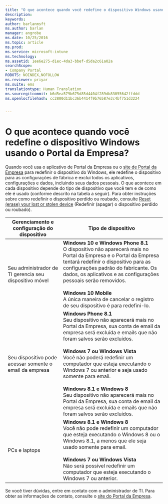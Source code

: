 ```yaml
---
title: "O que acontece quando você redefine o dispositivo Windows usando o Portal da Empresa? | Microsoft Docs"
description: 
keywords: 
author: barlanmsft
ms.author: barlan
manager: angrobe
ms.date: 10/25/2016
ms.topic: article
ms.prod: 
ms.service: microsoft-intune
ms.technology: 
ms.assetid: 1ee6e275-d1ec-4da3-bbef-d5da2c61a02a
searchScope:
- Company Portal
ROBOTS: NOINDEX,NOFOLLOW
ms.reviewer: priyar
ms.suite: ems
translationtype: Human Translation
ms.sourcegitcommit: b6d5ea579b675d85d4404f289db83055642ffddd
ms.openlocfilehash: cc2800d11bc36b4414f9b76587e3c4bf751d3224


---
```



# <a name="what-happens-if-you-reset-your-windows-device-using-the-company-portal"></a>O que acontece quando você redefine o dispositivo Windows usando o Portal da Empresa?

Quando você usa o aplicativo de Portal da Empresa ou o [site de Portal da Empresa](reset-your-device-cpwebsite.md) para redefinir o dispositivo do Windows, ele redefine o dispositivo para as configurações de fábrica e exclui todos os aplicativos, configurações e dados, incluindo seus dados pessoais. O que acontece em cada dispositivo depende do tipo de dispositivo que você tem e de como ele é usado (conforme descrito na tabela a seguir). Para obter instruções sobre como redefinir o dispositivo perdido ou roubado, consulte [Reset (erase) your lost or stolen device](reset-erase-your-lost-or-stolen-device-windows.md) (Redefinir (apagar) o dispositivo perdido ou roubado).

|Gerenciamento e configuração do dispositivo|Tipo de dispositivo|
|---------------------------------------|---------------|
|Seu administrador de TI gerencia seu dispositivo móvel|**Windows 10 e Windows Phone 8.1**</br>O dispositivo não aparecerá mais no Portal da Empresa e o Portal da Empresa tentará redefinir o dispositivo para as configurações padrão do fabricante. Os dados, os aplicativos e as configurações pessoais serão removidos. <br /><br />**Windows 10 Mobile**</br>A única maneira de cancelar o registro de seu dispositivo é para redefini-lo.|
|Seu dispositivo pode acessar somente o email da empresa|**Windows Phone 8.1**<br />Seu dispositivo não aparecerá mais no Portal da Empresa, sua conta de email da empresa será excluída e emails que não foram salvos serão excluídos.<br /><br />**Windows 7 ou Windows Vista**<br />Você não poderá redefinir um computador que esteja executando o Windows 7 ou anterior e seja usado somente para email.<br /><br />**Windows 8.1 e Windows 8**<br />Seu dispositivo não aparecerá mais no Portal da Empresa, sua conta de email da empresa será excluída e emails que não foram salvos serão excluídos.|
|PCs e laptops|**Windows 8.1 e Windows 8**<br />Você não pode redefinir um computador que esteja executando o Windows 8 ou o Windows 8.1, a menos que ele seja usado somente para email.<br /><br />**Windows 7 ou Windows Vista**<br />Não será possível redefinir um computador que esteja executando o Windows 7 ou anterior.|

Se você tiver dúvidas, entre em contato com o administrador de TI. Para obter as informações de contato, consulte o [site do Portal da Empresa](http://portal.manage.microsoft.com).



<!--HONumber=Dec16_HO2-->


